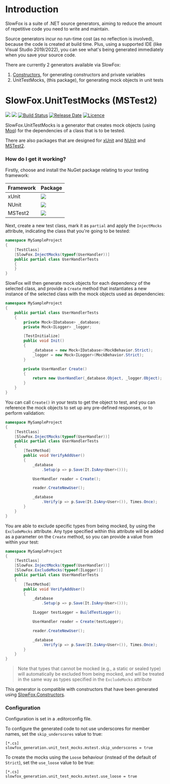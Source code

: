 # Introduction 
SlowFox is a suite of .NET source generators, aiming to reduce the amount of repetitive code you need to write and maintain.

Source generators incur no run-time cost (as no reflection is involved), because the code is created at build time.  Plus, using a supported IDE (like Visual Studio 2019/2022), you can see what's being generated immediately when you save your source code.

There are currently 2 generators available via SlowFox:
1. [Constructors](https://www.nuget.org/packages/SlowFox.Constructors/), for generating constructors and private variables
2. UnitTestMocks, (this package), for generating mock objects in unit tests

# SlowFox.UnitTestMocks (MSTest2)

[![](https://img.shields.io/nuget/v/SlowFox.UnitTestMocks.MSTest)](https://www.nuget.org/packages/SlowFox.UnitTestMocks.MSTest/)
[![](https://img.shields.io/nuget/dt/SlowFox.UnitTestMocks.MSTest)](https://www.nuget.org/packages/SlowFox.UnitTestMocks.MSTest/)
[![Build Status](https://dev.azure.com/bungalow64/Bungalow64.ConstructorGenerators/_apis/build/status/Bungalow64.SlowFox.CI?branchName=main)](https://dev.azure.com/bungalow64/Bungalow64.ConstructorGenerators/_build?definitionId=17&_a=summary)
[![Release Date](https://img.shields.io/github/release-date/bungalow64/slowfox?label=latest%20release)](https://github.com/Bungalow64/SlowFox)
[![Licence](https://img.shields.io/github/license/bungalow64/slowfox)](https://github.com/Bungalow64/SlowFox)

SlowFox.UnitTestMocks is a generator that creates mock objects (using [Moq](https://www.nuget.org/packages/Moq/)) for the dependencies of a class that is to be tested.

There are also packages that are designed for [xUnit](https://www.nuget.org/packages/SlowFox.UnitTestMocks.xUnit/) and [NUnit](https://www.nuget.org/packages/SlowFox.UnitTestMocks.NUnit/) and [MSTest2](https://www.nuget.org/packages/SlowFox.UnitTestMocks.MSTest/).

### How do I get it working?

Firstly, choose and install the NuGet package relating to your testing framework:

| Framework | Package |
| --------- | ------- |
| xUnit     | [![](https://img.shields.io/nuget/v/SlowFox.UnitTestMocks.xUnit)](https://www.nuget.org/packages/SlowFox.UnitTestMocks.xUnit/) |
| NUnit     | [![](https://img.shields.io/nuget/v/SlowFox.UnitTestMocks.NUnit)](https://www.nuget.org/packages/SlowFox.UnitTestMocks.NUnit/) |
| MSTest2   | [![](https://img.shields.io/nuget/v/SlowFox.UnitTestMocks.MSTest)](https://www.nuget.org/packages/SlowFox.UnitTestMocks.MSTest/) |

Next, create a new test class, mark it as `partial` and apply the `InjectMocks` attribute, indicating the class that you're going to be tested:

```csharp
namespace MySampleProject
{
    [TestClass]
    [SlowFox.InjectMocks(typeof(UserHandler))]
    public partial class UserHandlerTests
    {
    }
}
```

SlowFox will then generate mock objects for each dependency of the selected class, and provide a `Create` method that instantiates a new instance of the selected class with the mock objects used as dependencies:

```csharp
namespace MySampleProject
{
    public partial class UserHandlerTests
    {
        private Mock<IDatabase> _database;
        private Mock<ILogger> _logger;

        [TestInitialize]
        public void Init()
        {
            _database = new Mock<IDatabase>(MockBehavior.Strict);
            _logger = new Mock<ILogger>(MockBehavior.Strict);
        }

        private UserHandler Create()
        {
            return new UserHandler(_database.Object, _logger.Object);
        }
    }
}
```

You can call `Create()` in your tests to get the object to test, and you can reference the mock objects to set up any pre-defined responses, or to perform validation:

```csharp
namespace MySampleProject
{
    [TestClass]
    [SlowFox.InjectMocks(typeof(UserHandler))]
    public partial class UserHandlerTests
    {
        [TestMethod]
        public void VerifyAddUser()
        {
            _database
                .Setup(p => p.Save(It.IsAny<User>()));

            UserHandler reader = Create();

            reader.CreateNewUser();

            _database
                .Verify(p => p.Save(It.IsAny<User>()), Times.Once);
        }
    }
}
```

You are able to exclude specific types from being mocked, by using the `ExcludeMocks` attribute.  Any type specified within this attribute will be added as a parameter on the `Create` method, so you can provide a value from within your test:

```csharp
namespace MySampleProject
{
    [TestClass]
    [SlowFox.InjectMocks(typeof(UserHandler))]
    [SlowFox.ExcludeMocks(typeof(ILogger))]
    public partial class UserHandlerTests
    {
        [TestMethod]
        public void VerifyAddUser()
        {
            _database
                .Setup(p => p.Save(It.IsAny<User>()));

            ILogger testLogger = BuildTestLogger();

            UserHandler reader = Create(testLogger);

            reader.CreateNewUser();

            _database
                .Verify(p => p.Save(It.IsAny<User>()), Times.Once);
        }
    }
}
```

> Note that types that cannot be mocked (e.g., a static or sealed type) will automatically be excluded from being mocked, and will be treated in the same way as types specified in the `ExcludeMocks` attribute

This generator is compatible with constructors that have been generated using [SlowFox.Constructors](https://www.nuget.org/packages/SlowFox.Constructors/).

### Configuration

Configuration is set in a .editorconfig file.

To configure the generated code to not use underscores for member names, set the `skip_underscores` value to true:

```
[*.cs]
slowfox_generation.unit_test_mocks.mstest.skip_underscores = true
```

To create the mocks using the `Loose` behaviour (instead of the default of `Strict`), set the `use_loose` value to be true:

```
[*.cs]
slowfox_generation.unit_test_mocks.mstest.use_loose = true
```